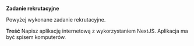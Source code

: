 **Zadanie rekrutacyjne**

Powyżej wykonane zadanie rekrutacyjne.

**Treść**
Napisz aplikację internetową z wykorzystaniem NextJS. Aplikacja ma być spisem
komputerów.
